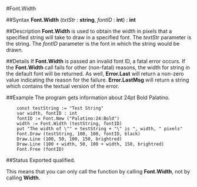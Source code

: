 
#Font.Width

##Syntax
**Font.Width** (_txtStr_ : **string**, _fontID_ : **int**) : **int**


##Description
**Font.Width** is used to obtain the width in pixels that a specified string will take to draw in a specified font. The _textStr_ parameter is the string. The _fontID_ parameter is the font in which the string would be drawn.


##Details
If **Font.Width** is passed an invalid font ID, a fatal error occurs. If the **Font.Width** call fails for other (non-fatal) reasons, the width for string in the default font will be returned. As well, **Error.Last** will return a non-zero value indicating the reason for the failure. **Error.LastMsg** will return a string which contains the textual version of the error.


##Example
The program gets information about 24pt Bold Palatino.



        const testString := "Test String"
        var width, fontID : int
        fontID := Font.New ("Palatino:24:Bold")
        width := Font.Width (testString, fontID)
        put "The width of \"" + testString + "\" is ", width, " pixels"
        Font.Draw (testString, 100, 100, fontID, black)
        Draw.Line (100, 50, 100, 150, brightred)
        Draw.Line (100 + width, 50, 100 + width, 150, brightred)
        Font.Free (fontID)
##Status
Exported qualified.

This means that you can only call the function by calling **Font.Width**, not by calling **Width**.

